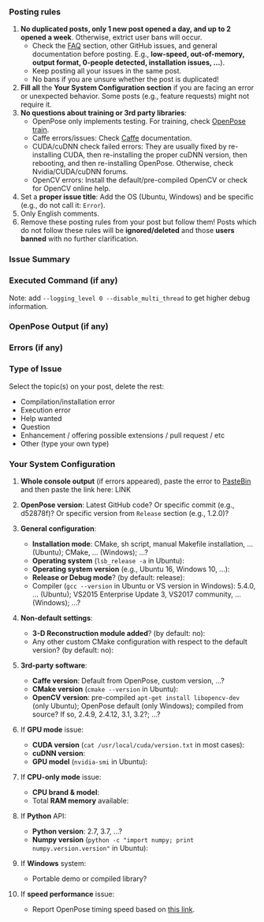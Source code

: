 ### Posting rules
1. **No duplicated posts, only 1 new post opened a day, and up to 2 opened a week**. Otherwise, extrict user bans will occur.
    - Check the [FAQ](https://github.com/CMU-Perceptual-Computing-Lab/openpose/blob/master/doc/faq.md) section, other GitHub issues, and general documentation before posting. E.g., **low-speed, out-of-memory, output format, 0-people detected, installation issues, ...**).
    - Keep posting all your issues in the same post.
    - No bans if you are unsure whether the post is duplicated!
2. **Fill all** the **Your System Configuration section** if you are facing an error or unexpected behavior. Some posts (e.g., feature requests) might not require it.
3. **No questions about training or 3rd party libraries**:
    - OpenPose only implements testing. For training, check [OpenPose train](https://github.com/CMU-Perceptual-Computing-Lab/openpose_train).
    - Caffe errors/issues: Check [Caffe](http://caffe.berkeleyvision.org) documentation.
    - CUDA/cuDNN check failed errors: They are usually fixed by re-installing CUDA, then re-installing the proper cuDNN version, then rebooting, and then re-installing OpenPose. Otherwise, check Nvidia/CUDA/cuDNN forums.
    - OpenCV errors: Install the default/pre-compiled OpenCV or check for OpenCV online help.
4. Set a **proper issue title**: Add the OS (Ubuntu, Windows) and be specific (e.g., do not call it: `Error`).
5. Only English comments.
6. Remove these posting rules from your post but follow them!
Posts which do not follow these rules will be **ignored/deleted** and those **users banned** with no further clarification.



### Issue Summary



### Executed Command (if any)
Note: add `--logging_level 0 --disable_multi_thread` to get higher debug information.



### OpenPose Output (if any)



### Errors (if any)



### Type of Issue
Select the topic(s) on your post, delete the rest:
- Compilation/installation error
- Execution error
- Help wanted
- Question
- Enhancement / offering possible extensions / pull request / etc
- Other (type your own type)



### Your System Configuration
1. **Whole console output** (if errors appeared), paste the error to [PasteBin](https://pastebin.com/) and then paste the link here: LINK

2. **OpenPose version**: Latest GitHub code? Or specific commit (e.g., d52878f)? Or specific version from `Release` section (e.g., 1.2.0)?

3. **General configuration**:
    - **Installation mode**: CMake, sh script, manual Makefile installation, ... (Ubuntu); CMake, ... (Windows); ...?
    - **Operating system** (`lsb_release -a` in Ubuntu):
    - **Operating system version** (e.g., Ubuntu 16, Windows 10, ...):
    - **Release or Debug mode**? (by default: release):
    - Compiler (`gcc --version` in Ubuntu or VS version in Windows): 5.4.0, ... (Ubuntu); VS2015 Enterprise Update 3, VS2017 community, ... (Windows); ...?

4. **Non-default settings**:
    - **3-D Reconstruction module added**? (by default: no):
    - Any other custom CMake configuration with respect to the default version? (by default: no):

5. **3rd-party software**:
    - **Caffe version**: Default from OpenPose, custom version, ...?
    - **CMake version** (`cmake --version` in Ubuntu):
    - **OpenCV version**: pre-compiled `apt-get install libopencv-dev` (only Ubuntu); OpenPose default (only Windows); compiled from source? If so, 2.4.9, 2.4.12, 3.1, 3.2?; ...?

6. If **GPU mode** issue:
    - **CUDA version** (`cat /usr/local/cuda/version.txt` in most cases):
    - **cuDNN version**:
    - **GPU model** (`nvidia-smi` in Ubuntu):

7. If **CPU-only mode** issue:
    - **CPU brand & model**:
    - Total **RAM memory** available:

8. If **Python** API:
    - **Python version**: 2.7, 3.7, ...?
    - **Numpy version** (`python -c "import numpy; print numpy.version.version"` in Ubuntu):

9. If **Windows** system:
    - Portable demo or compiled library?

10. If **speed performance** issue:
    - Report OpenPose timing speed based on [this link](https://github.com/CMU-Perceptual-Computing-Lab/openpose/blob/master/doc/maximizing_openpose_speed.md#profiling-speed).
